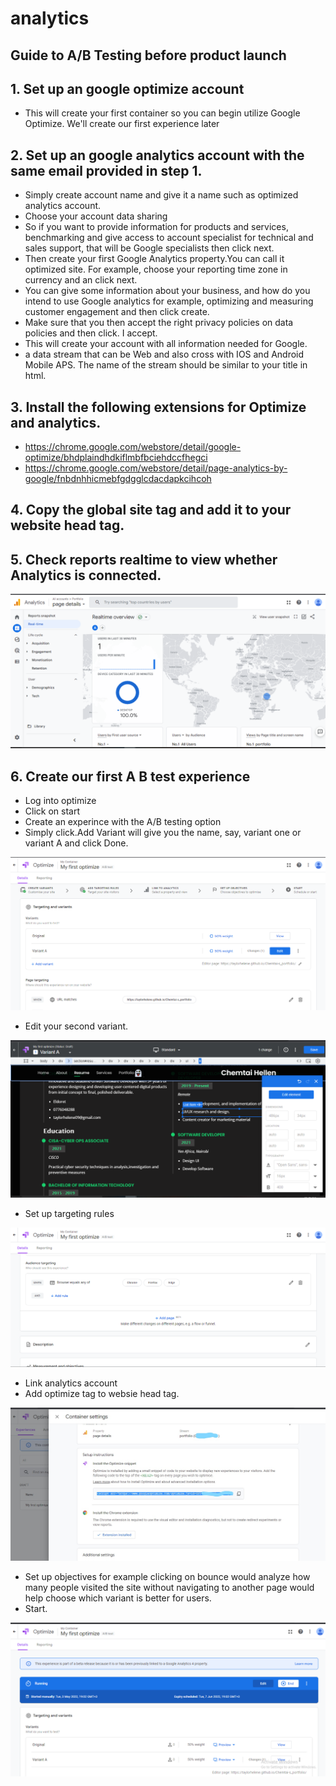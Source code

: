 ﻿# analytics

## Guide to A/B Testing before product launch

## 1. Set up an google optimize account

   - This will create your first container so you can begin utilize Google Optimize.
   We'll create our first experience later

## 2. Set up an google analytics account with the same email provided in step 1.

   - Simply create account name and give it a name such as optimized analytics account.
   - Choose your account data sharing
   - So if you want to provide information for products and services, benchmarking and give access to account specialist for technical and sales support, that will be Google specialists then click next.
   - Then create your first Google Analytics property.You can call it optimized site.
   For example, choose your reporting time zone in currency and an click next.
   - You can give some information about your business, and how do you intend to use Google analytics for example, optimizing and measuring customer engagement and then click create.
   - Make sure that you then accept the right privacy policies on data policies and then click. I accept.
   - This will create your account with all information needed for Google.
   -  a data stream that can be Web and also cross with IOS and Android Mobile APS. The name of the stream should be similar to your title in html.

## 3. Install the following extensions for Optimize and analytics.

   - https://chrome.google.com/webstore/detail/google-optimize/bhdplaindhdkiflmbfbciehdccfhegci
   - https://chrome.google.com/webstore/detail/page-analytics-by-google/fnbdnhhicmebfgdgglcdacdapkcihcoh

## 4. Copy the global site tag and add it to your website head tag.

## 5. Check reports realtime to view whether Analytics is connected.

![alt text](https://raw.githubusercontent.com/taylorhelene/Chemtai-s_portfolio/main/assets/img/images/realtime.png)


## 6. Create our first A B test experience

   - Log into optimize
   - Click on start
   - Create an experince with the A/B testing option
   - Simply click.Add Variant will give you the name, say, variant one or variant A and click Done.

![alt text](https://raw.githubusercontent.com/taylorhelene/Chemtai-s_portfolio/main/assets/img/images/addvariant.png)

   - Edit your second variant.

![alt text](https://raw.githubusercontent.com/taylorhelene/Chemtai-s_portfolio/main/assets/img/images/Editvariant.png)

   - Set up targeting rules

![alt text](https://raw.githubusercontent.com/taylorhelene/Chemtai-s_portfolio/main/assets/img/images/audiencetargetting.png)

   - Link analytics account
   - Add optimize tag to websie head tag.
   
   ![alt text](https://raw.githubusercontent.com/taylorhelene/Chemtai-s_portfolio/main/assets/img/images/optimizecode.jpg)
   
   - Set up objectives for example clicking on bounce would analyze how many people visited the site 
   without navigating to another page would help choose which variant is better for users.
   - Start.
   
   ![alt text](https://raw.githubusercontent.com/taylorhelene/Chemtai-s_portfolio/main/assets/img/images/save.png)

